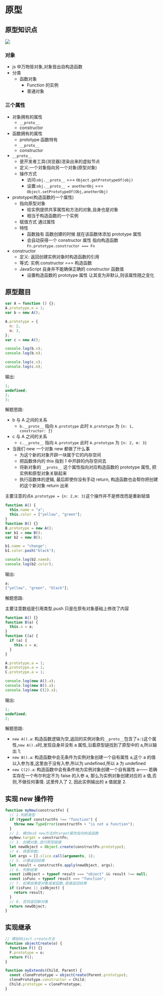 # 原型

## 原型知识点

![](https://pic.qingsds.cn/f2e4b0e1-06c3-4e29-b31c-e330f4026487.png?imgqsds)

### 对象

- js 中万物皆对象,对象皆出自构造函数
- 分类
  - 函数对象
    - Function 的实例
    - 普通对象

### 三个属性

- 对象拥有的属性
  - `__proto__`
  - constructor
- 函数拥有的属性
  - prototype 函数特有
  - `__proto__`
  - constructor
- `__proto__`
  - 是开发者工具(浏览器)渲染出来的虚拟节点
  - 定义:一个对象指向另一个对象(原型对象)
  - 操作方式
    - 访问:`obj.__proto__` === `Object.getPrototypeOf(obj)`
    - 设置:`obj.__proto__ = anotherObj` === `Object.setPrototypeOf(Obj,anotherObj)`
- prototype(构造函数的一个属性)
  - 指向原型对象
    - 给实例提供共享属性和方法的对象,自身也是对象
    - 相当于构造函数的一个实例
  - 赋值方式 通过属性
  - 特性
    - 函数独有 函数创建的时候 就在该函数体添加 prototype 属性
    - 会自动获得一个 constructor 属性 指向构造函数 `Fn.prototype.constructor === Fn`
- constructor
  - 定义: 返回创建实例对象时构造函数的引用
  - 等式: 实例.constructor === 构造函数
  - JavaScript 自身并不能确保正确的 constructor 函数值
    - 设置构造函数的 prototype 属性 让其变为非默认,则该属性随之变化

## 原型题目

```js
var A = function () {};
A.prototype.n = 1;
var b = new A();

A.prototype = {
  n: 2,
  m: 3,
};
var c = new A();

console.log(b.n);
console.log(b.m);

console.log(c.n);
console.log(c.m);
```

输出:

```js
1;
undefined;
2;
3;
```

解题思路:

- b 与 A 之间的关系
  - `b.__proto__` 指向 `A.prototype` 此时 `A.prototype` 为 `{n: 1, constructor: ƒ}`
- c 与 A 之间的关系
  - `c.__proto__` 指向 `A.prototype` 此时 `A.prototype` 为 `{n: 2, m: 3}`
- 当我们 new 一个对象 new 都做了什么事
  - 为这个新的对象开辟一块属于它的内存空间
  - 把函数体内的 this 指到 1 中开辟的内存空间去
  - 将新对象的 `__proto__` 这个属性指向对应构造函数的 prototype 属性, 把实例和原型对象关联起来
  - 执行函数体的逻辑, 最后即使你没有手动 return, 构造函数也会帮你把创建的这个新对象 return 出来

主要注意的点`A.prototype = {n: 2,m: 3}`这个操作并不是修改而是重新赋值

```js
function A() {
  this.name = "a";
  this.color = ["yellow", "green"];
}
function B() {}
B.prototype = new A();
var b1 = new B();
var b2 = new B();

b1.name = "change";
b1.color.push("black");

console.log(b2.name);
console.log(b2.color);
```

输出:

```js
a;
["yellow", "green", "black"];
```

解题思路:

主要注意数组是引用类型.push 只是在原有对象基础上修改了内容

```js
function A() {}
function B(a) {
  this.a = a;
}
function C(a) {
  if (a) {
    this.a = a;
  }
}

A.prototype.a = 1;
B.prototype.a = 1;
C.prototype.a = 1;

console.log(new A().a);
console.log(new B().a);
console.log(new C(2).a);
```

输出:

```js
1;
undefined;
2;
```

解题思路:

- `new A().a`: 构造函数逻辑为空,返回的实例对象的`__proto__`包含了`a:1`这个属性,`new A().a`时,发现自身并没有 a 属性,沿着原型链找到了原型中的 a,所以输出 1;
- `new B().a`: 构造函数中会无条件为实例对象创建一个自有属性 a,这个 a 的值以入参为准,这里由于没有入参,所以为 undefined,所以 a 为 undefined
- `new C(2).a`: 构造函数中会有条件地为实例对象创建一个自有属性 a—— 若确实存在一个布尔判定不为 false 的入参 a, 那么为实例对象创建对应的 a 值,否则,不做任何事情. 这里传入了 2, 因此实例输出的 a 值就是 2.

## 实现 new 操作符

```js
function myNew(constructFn) {
  // 1.判断类型
  if (typeof constructFn !== "function") {
    throw new TypeError(constructFn + "is not a function");
  }
  // 2. 模仿es6 new方法的target属性指向构造函数
  myNew.target = constructFn;
  // 3. 创建对象,进行原型链接
  let newObject = Object.create(constructFn.prototype);
  // 4. 获取参数;
  let args = [].slice.call(arguments, 1);
  // 5. 计算返回结果
  let result = constructFn.apply(newObject, args);
  // 6. 判断结果
  const isObject = typeof result === "object" && result !== null;
  const isFunc = typeof result === "function";
  // 7. 如果结果是对象或者函数,直接返回结果
  if (isFunc || isObject) {
    return result;
  }
  // 8. 否则返回新对象
  return newObject;
}
```

## 实现继承

```js
// 模拟Object.create方法
function objectCreate(o) {
  function F() {}
  F.prototype = o;
  return F();
}

function myExtends(Child, Parent) {
  const clonePrototype = objectCreate(Parent.prototype);
  clonePrototype.constructor = Child;
  Child.prototype = clonePrototype;
}
```
